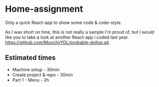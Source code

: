 # Home-assignment

Only a quick React-app to show some code & code-style.

As I was short on time, this is not really a sample I'm proud of,
but I would like you to take a look at another React-app i coded
last year. https://github.com/MunchyYDL/probable-dollop.git

## Estimated times

- Machine setup - 30min
- Create project & repo - 30min
- Part 1 - Menu - 2h
